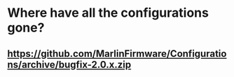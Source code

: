 # Where have all the configurations gone?

## https://github.com/MarlinFirmware/Configurations/archive/bugfix-2.0.x.zip